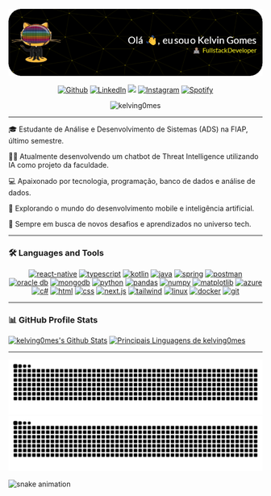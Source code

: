 ![Header](./github-header-image.gif)
  
<div align="center">
  <a href="https://github.com/kelving0mes"><img src="https://img.shields.io/badge/GitHub-%233C3C3D.svg?&style=flat-square&logo=github&logoColor=white" alt="Github"></a>
  <a href="https://www.linkedin.com/in/kelvingomes/"><img src="https://img.shields.io/badge/LinkedIn-%230077B5.svg?&style=flat-square&logo=linkedin&logoColor=white" alt="LinkedIn"></a>
  <a href="mailto:kelvingomes04@gmail.com?subject=Hello%20kelving0mes,%20From%20Github"><img src="https://img.shields.io/badge/kelvingomes04@gmail.com-%23D14836.svg?&style=flat-square&&logo=gmail&logoColor=white" /></a>
  <a href="https://www.instagram.com/kelving0mes/"><img src="https://img.shields.io/badge/Instagram-%23DD2A7B.svg?&style=flat-square&logo=instagram&logoColor=white" alt="Instagram"></a>
  <a href="https://open.spotify.com/playlist/4AMR2s3yJSP9J1qejFx5aj?si=03987ee77d464deb"><img src="https://img.shields.io/badge/Spotify-%2325BE48.svg?&style=flat-square&logo=spotify&logoColor=white" alt="Spotify"></a>
  <p align="center"> <img src="https://komarev.com/ghpvc/?username=kelving0mes&label=Profile%20views&color=0e75b6&style=flat" alt="kelving0mes" /> </p>
</div>

<hr> 

<p>
🎓 Estudante de Análise e Desenvolvimento de Sistemas (ADS) na FIAP, último semestre.

👨‍💻 Atualmente desenvolvendo um chatbot de Threat Intelligence utilizando IA como projeto da faculdade.

💻 Apaixonado por tecnologia, programação, banco de dados e análise de dados.

📱 Explorando o mundo do desenvolvimento mobile e inteligência artificial.

🚀 Sempre em busca de novos desafios e aprendizados no universo tech.
</p>

<hr>
<h3 align="left">🛠️ Languages and Tools</h3>
<div align="center">
  <a href="https://reactnative.dev/" target="_blank"> <img width=40 height=40 src="https://cdn.jsdelivr.net/gh/devicons/devicon@latest/icons/react/react-original.svg" alt="react-native"></a>
  <a href="https://www.typescriptlang.org/" target="_blank"> <img width=40 height=40 src="https://cdn.jsdelivr.net/gh/devicons/devicon@latest/icons/typescript/typescript-original.svg" alt="typescript"></a>
  <a href="https://kotlinlang.org/" target="_blank"> <img width=40 height=40 src="https://cdn.jsdelivr.net/gh/devicons/devicon@latest/icons/kotlin/kotlin-original.svg" alt="kotlin"></a>
  <a href="https://www.java.com/pt-BR/" target="_blank"> <img width=40 height=40 src="https://cdn.jsdelivr.net/gh/devicons/devicon@latest/icons/java/java-original-wordmark.svg" alt="java"></a>
  <a href="https://spring.io/" target="_blank"> <img width=40 height=40 src="https://cdn.jsdelivr.net/gh/devicons/devicon@latest/icons/spring/spring-original.svg" alt="spring"></a>
  <a href="https://www.postman.com/" target="_blank"> <img width=40 height=40 src="https://cdn.jsdelivr.net/gh/devicons/devicon@latest/icons/postman/postman-original.svg" alt="postman"></a>
  <a href="https://www.oracle.com/br/database/" target="_blank"> <img width=40 height=40 src="https://cdn.jsdelivr.net/gh/devicons/devicon@latest/icons/oracle/oracle-original.svg" alt="oracle db"></a>
  <a href="" target="_blank"> <img width=40 height=40 src="https://cdn.jsdelivr.net/gh/devicons/devicon@latest/icons/mongodb/mongodb-original.svg" alt="mongodb"></a>
  <a href="https://www.python.org/" target="_blank"> <img width=40 height=40 src="https://cdn.jsdelivr.net/gh/devicons/devicon@latest/icons/python/python-original.svg" alt="python"></a>
  <a href="https://pandas.pydata.org/" target="_blank"> <img width=40 height=40 src="https://cdn.jsdelivr.net/gh/devicons/devicon@latest/icons/pandas/pandas-original.svg" alt="pandas"></a>
  <a href="https://numpy.org/" target="_blank"> <img width=40 height=40 src="https://cdn.jsdelivr.net/gh/devicons/devicon@latest/icons/numpy/numpy-original.svg" alt="numpy"></a>
  <a href="https://matplotlib.org/" target="_blank"> <img width=40 height=40 src="https://cdn.jsdelivr.net/gh/devicons/devicon@latest/icons/matplotlib/matplotlib-original.svg" alt="matplotlib"></a>
  <a href="https://azure.microsoft.com/pt-br/" target="_blank"> <img width=40 height=40 src="https://cdn.jsdelivr.net/gh/devicons/devicon@latest/icons/azure/azure-original.svg" alt="azure"></a>
  <a href="https://dotnet.microsoft.com/pt-br/languages/csharp" target="_blank"> <img width=40 height=40 src="https://cdn.jsdelivr.net/gh/devicons/devicon@latest/icons/csharp/csharp-original.svg" alt="c#"></a>
  <a href="https://developer.mozilla.org/pt-BR/docs/Web/HTML" target="_blank"> <img width=40 height=40 src="https://cdn.jsdelivr.net/gh/devicons/devicon@latest/icons/html5/html5-original.svg" alt="html"></a>
  <a href="https://developer.mozilla.org/pt-BR/docs/Web/CSS" target="_blank"> <img width=40 height=40 src="https://cdn.jsdelivr.net/gh/devicons/devicon@latest/icons/css3/css3-original.svg" alt="css"></a>
  <a href="https://nextjs.org/" target="_blank"> <img width=40 height=40 src="https://cdn.jsdelivr.net/gh/devicons/devicon@latest/icons/nextjs/nextjs-original.svg" alt="next.js"></a>
  <a href="https://tailwindcss.com/" target="_blank"> <img width=40 height=40 src="https://cdn.jsdelivr.net/gh/devicons/devicon@latest/icons/tailwindcss/tailwindcss-original.svg" alt="tailwind"></a>
  <a href="https://www.linux.org/" target="_blank"> <img width=40 height=40 src="https://cdn.jsdelivr.net/gh/devicons/devicon@latest/icons/linux/linux-original.svg" alt="linux"></a>
  <a href="https://www.docker.com/" target="_blank"> <img width=40 height=40 src="https://cdn.jsdelivr.net/gh/devicons/devicon@latest/icons/docker/docker-original.svg" alt="docker"></a>
  <a href="https://git-scm.com/" target="_blank"> <img width=40 height=40 src="https://cdn.jsdelivr.net/gh/devicons/devicon@latest/icons/git/git-original.svg" alt="git"></a>
</div>
<hr>

<h3>📊 GitHub Profile Stats</h3>
  <a href="https://github.com/kelving0mes/github-readme-stats"><img alt="kelving0mes's Github Stats" src="https://denvercoder1-github-readme-stats.vercel.app/api/?username=kelving0mes&show_icons=true&include_all_commits=true&count_private=true&theme=react&hide_border=true&bg_color=1F222E&title_color=F85D7F&icon_color=F8D866" height="192px"/></a>
  <a href="https://github.com/kelving0mes/github-readme-stats"><img alt="Principais Linguagens de kelving0mes" src="https://denvercoder1-github-readme-stats.vercel.app/api/top-langs/?username=kelving0mes&langs_count=8&layout=compact&theme=react&hide_border=true&bg_color=1F222E&title_color=F85D7F&icon_color=F8D866&hide=Jupyter%20Notebook,Roff" height="192px"/></a>
<hr>
  

<div align="center">
    <!-- Contribution Heatmap with Snake Animation -->
    <img src="https://github.com/cheehwatang/cheehwatang/blob/output/ocean.svg?color_snake=#15F8EB&color_dots=#bfd6f6,#8dbdff,#64a1f4,#4b91f1,#3c7dd9#gh-dark-mode-only" alt="Snake animation">
    <img src="https://github.com/cheehwatang/cheehwatang/blob/output/github-snake.svg?color_snake=#00FC58#gh-light-mode-only" alt="Snake animation">
</div>

![snake animation](https://github.com/kelving0mes/kelving0mes/blob/output/github-contribution-grid-snake2.svg)



